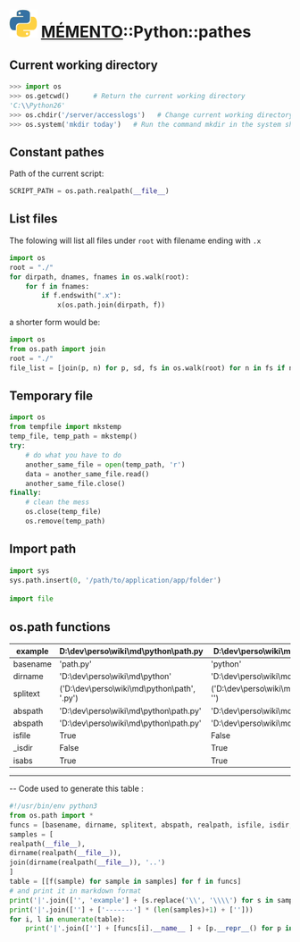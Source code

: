 ![](icon_python.svg "PYTHON") [MÉMENTO](../README.md)::Python::pathes
==============

Current working directory
-------------------------

```python
>>> import os
>>> os.getcwd()      # Return the current working directory
'C:\\Python26'
>>> os.chdir('/server/accesslogs')   # Change current working directory
>>> os.system('mkdir today')   # Run the command mkdir in the system shell
```


Constant pathes
---------------
Path of the current script:
```python
SCRIPT_PATH = os.path.realpath(__file__)
```

List files
----------
The folowing will list all files under `root` with filename ending with `.x`
```python
import os
root = "./"
for dirpath, dnames, fnames in os.walk(root):
    for f in fnames:
        if f.endswith(".x"):
            x(os.path.join(dirpath, f))
```

a shorter form would be:
```python
import os
from os.path import join
root = "./"
file_list = [join(p, n) for p, sd, fs in os.walk(root) for n in fs if n.endswith(".x")]
```

Temporary file
-------------------------

```python
import os
from tempfile import mkstemp
temp_file, temp_path = mkstemp()
try: 
	# do what you have to do 
	another_same_file = open(temp_path, 'r')
	data = another_same_file.read()
	another_same_file.close()
finally:
	# clean the mess
	os.close(temp_file)
    os.remove(temp_path)
```



Import path
-----------
```python
import sys
sys.path.insert(0, '/path/to/application/app/folder')

import file
```

os.path functions
------------------

|example|D:\\dev\\perso\\wiki\\md\\python\\path.py|D:\\dev\\perso\\wiki\\md\\python|D:\\dev\\perso\\wiki\\md\\python\\..|
|-------|-------|-------|-------|
|basename|'path.py'|'python'|'..'|
|dirname|'D:\\dev\\perso\\wiki\\md\\python'|'D:\\dev\\perso\\wiki\\md'|'D:\\dev\\perso\\wiki\\md\\python'|
|splitext|('D:\\dev\\perso\\wiki\\md\\python\\path', '.py')|('D:\\dev\\perso\\wiki\\md\\python', '')|('D:\\dev\\perso\\wiki\\md\\python\\..', '')|
|abspath|'D:\\dev\\perso\\wiki\\md\\python\\path.py'|'D:\\dev\\perso\\wiki\\md\\python'|'D:\\dev\\perso\\wiki\\md'|
|abspath|'D:\\dev\\perso\\wiki\\md\\python\\path.py'|'D:\\dev\\perso\\wiki\\md\\python'|'D:\\dev\\perso\\wiki\\md'|
|isfile|True|False|False|
|_isdir|False|True|True|
|isabs|True|True|True|

_______________________________________________
-- Code used to generate this table :
```python
#!/usr/bin/env python3
from os.path import *
funcs = [basename, dirname, splitext, abspath, realpath, isfile, isdir, isabs ]
samples = [
realpath(__file__),
dirname(realpath(__file__)),
join(dirname(realpath(__file__)), '..')
]
table = [[f(sample) for sample in samples] for f in funcs]
# and print it in markdown format
print('|'.join(['', 'example'] + [s.replace('\\', '\\\\') for s in samples] + ['']))
print('|'.join([''] + ['-------'] * (len(samples)+1) + ['']))
for i, l in enumerate(table):
	print('|'.join([''] + [funcs[i].__name__ ] + [p.__repr__() for p in l] + ['']))
```